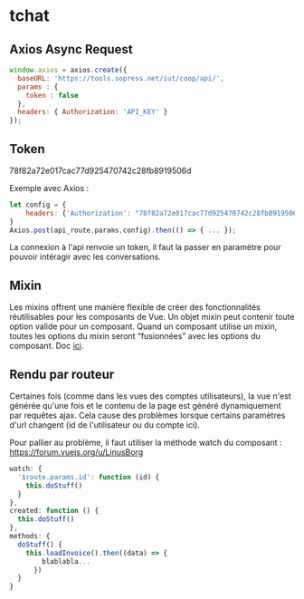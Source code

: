 # tchat

## Axios Async Request

```js
window.axios = axios.create({
  baseURL: 'https://tools.sopress.net/iut/coop/api/',
  params : {
    token : false
  },
  headers: { Authorization: 'API_KEY' }
});
```

## Token

78f82a72e017cac77d925470742c28fb8919506d

Exemple avec Axios :

```js
let config = {
	headers: {'Authorization': "78f82a72e017cac77d925470742c28fb8919506d"}
}
Axios.post(api_route,params,config).then(() => { ... });
```

La connexion à l'api renvoie un token, il faut la passer en paramètre pour pouvoir intéragir avec les conversations.

## Mixin

Les mixins offrent une manière flexible de créer des fonctionnalités réutilisables pour les composants de Vue. Un objet mixin peut contenir toute option valide pour un composant. Quand un composant utilise un mixin, toutes les options du mixin seront “fusionnées” avec les options du composant. Doc [ici](https://fr.vuejs.org/v2/guide/mixins.html).

## Rendu par routeur

Certaines fois (comme dans les vues des comptes utilisateurs), la vue n'est générée qu'une fois et le contenu de la page est généré dynamiquement par requêtes ajax. Cela cause des problèmes lorsque certains paramètres d'url changent (id de l'utilisateur ou du compte ici).

Pour pallier au problème, il faut utiliser la méthode watch du composant : https://forum.vuejs.org/u/LinusBorg

```js
watch: {
  '$route.params.id': function (id) {
    this.doStuff()
  }
},
created: function () {
  this.doStuff()
},
methods: {
  doStuff() {
    this.loadInvoice().then((data) => {
        blablabla...
      })
  }
}
```